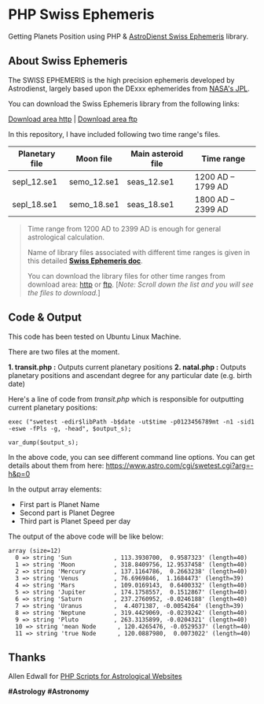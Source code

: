 PHP Swiss Ephemeris
========
Getting Planets Position using PHP &amp; [AstroDienst Swiss Ephemeris](http://www.astro.com/swisseph/) library.

About Swiss Ephemeris
-------------
The SWISS EPHEMERIS is the high precision ephemeris developed by Astrodienst, largely based upon the DExxx ephemerides from [NASA's JPL](http://en.wikipedia.org/wiki/Jet_Propulsion_Laboratory_Development_Ephemeris).

You can download the Swiss Ephemeris library from the following links:

[Download area http](http://www.astro.com/ftp/swisseph) | [Download area ftp](ftp://ftp.astro.com/pub/swisseph)

In this repository, I have included following two time range's files. 

Planetary file   | Moon file 	| Main asteroid file 	| Time range 
-------- 			| ---   		 	| ---   						| ---
sepl_12.se1 | semo_12.se1 | seas_12.se1 | 1200 AD – 1799 AD
sepl_18.se1    | semo_18.se1 | seas_18.se1 | 1800 AD – 2399 AD

> Time range from 1200 AD to 2399 AD is enough for general astrological calculation. 
> 
> Name of library files associated with different time ranges is given in this detailed [**Swiss Ephemeris doc**](http://www.astro.com/ftp/swisseph/doc/swisseph.pdf).
> 
> You can download the library files for other time ranges from download area: [http](http://www.astro.com/ftp/swisseph/ephe/) or [ftp](ftp://ftp.astro.com/pub/swisseph/ephe/).  [*Note: Scroll down the list and you will see the files to download.*]

Code & Output
-------------
This code has been tested on Ubuntu Linux Machine.

There are two files at the moment. 

**1. transit.php :** Outputs current planetary positions
**2. natal.php :** Outputs planetary positions and ascendant degree for any particular date (e.g. birth date)

Here's a line of code from *transit.php* which is responsible for outputting current planetary positions:

```
exec ("swetest -edir$libPath -b$date -ut$time -p0123456789mt -n1 -sid1 -eswe -fPls -g, -head", $output_s);

var_dump($output_s); 
```

In the above code, you can see different command line options. You can get details about them from here: 
https://www.astro.com/cgi/swetest.cgi?arg=-h&p=0

In the output array elements: 

- First part is Planet Name
- Second part is Planet Degree
- Third part is Planet Speed per day 

The output of the above code will be like below:

```
array (size=12)
  0 => string 'Sun            , 113.3930700,  0.9587323' (length=40)
  1 => string 'Moon           , 318.8409756, 12.9537458' (length=40)
  2 => string 'Mercury        , 137.1164786,  0.2663238' (length=40)
  3 => string 'Venus          , 76.6969846,  1.1684473' (length=39)
  4 => string 'Mars           , 109.0169143,  0.6400332' (length=40)
  5 => string 'Jupiter        , 174.1758557,  0.1512867' (length=40)
  6 => string 'Saturn         , 237.2760952, -0.0246188' (length=40)
  7 => string 'Uranus         ,  4.4071387, -0.0054264' (length=39)
  8 => string 'Neptune        , 319.4429069, -0.0239242' (length=40)
  9 => string 'Pluto          , 263.3135899, -0.0204321' (length=40)
  10 => string 'mean Node      , 120.4265476, -0.0529537' (length=40)
  11 => string 'true Node      , 120.0887980,  0.0073022' (length=40)
```

Thanks
-------------
Allen Edwall for [PHP Scripts for Astrological Websites](http://www.astrowin.org/php_scripts/index.html)

**#Astrology** **#Astronomy**